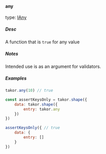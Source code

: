 #### any

type: [IAny](#types)

##### Desc
A function that is `true` for any value

##### Notes
Intended use is as an argument for validators.

##### Examples
```javascript
takor.any(10) // true

const assertKeysOnly = takor.shape({
    data: takor.shape({
        entry: takor.any
    })
})

assertKeysOnly({ // true
    data: {
        entry: []
    }
})
```